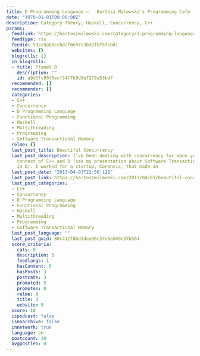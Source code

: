 ```yaml
---
title: D Programming Language –   Bartosz Milewski's Programming Cafe
date: "1970-01-01T00:00:00Z"
description: Category Theory, Haskell, Concurrency, C++
params:
  feedlink: https://bartoszmilewski.com/category/d-programming-language/feed/
  feedtype: rss
  feedid: 532c8ab8ccbdcf0e97c3b32fbf5fcdd1
  websites: {}
  blogrolls: []
  in_blogrolls:
  - title: Planet D
    description: ""
    id: a9d3fc90f0ecf34f7b9d8e7278a53bd7
  recommended: []
  recommender: []
  categories:
  - C++
  - Concurrency
  - D Programming Language
  - Functional Programming
  - Haskell
  - Multithreading
  - Programming
  - Software Transactional Memory
  relme: {}
  last_post_title: Beautiful Concurrency
  last_post_description: I’ve been dealing with concurrency for many years in the
    context of C++ and D (see my presentation about Software Transactional Memory
    in D). I worked for a startup, Corensic, that made an
  last_post_date: "2013-04-03T22:50:12Z"
  last_post_link: https://bartoszmilewski.com/2013/04/03/beautiful-concurrency/
  last_post_categories:
  - C++
  - Concurrency
  - D Programming Language
  - Functional Programming
  - Haskell
  - Multithreading
  - Programming
  - Software Transactional Memory
  last_post_language: ""
  last_post_guid: 80c412f8bd3dea96c37c6ed49c37b564
  score_criteria:
    cats: 0
    description: 3
    feedlangs: 1
    hasContent: 0
    hasPosts: 3
    postcats: 3
    promoted: 5
    promotes: 0
    relme: 0
    title: 3
    website: 0
  score: 18
  ispodcast: false
  isnoarchive: false
  innetwork: true
  language: en
  postcount: 10
  avgpostlen: 0
---
```

